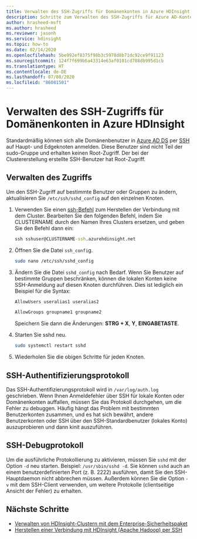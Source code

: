 ```yaml
---
title: Verwalten des SSH-Zugriffs für Domänenkonten in Azure HDInsight
description: Schritte zum Verwalten des SSH-Zugriffs für Azure AD-Konten in HDInsight
author: hrasheed-msft
ms.author: hrasheed
ms.reviewer: jasonh
ms.service: hdinsight
ms.topic: how-to
ms.date: 02/14/2020
ms.openlocfilehash: 5be992ef8375f98b3c5978d8b71dc92ce9f91123
ms.sourcegitcommit: 124f7f699b6a43314e63af0101cd788db995d1cb
ms.translationtype: HT
ms.contentlocale: de-DE
ms.lasthandoff: 07/08/2020
ms.locfileid: "86081501"
---
```

# <a name="manage-ssh-access-for-domain-accounts-in-azure-hdinsight"></a>Verwalten des SSH-Zugriffs für Domänenkonten in Azure HDInsight

Standardmäßig können sich alle Domänenbenutzer in [Azure AD DS](../../active-directory-domain-services/overview.md) per [SSH](../hdinsight-hadoop-linux-use-ssh-unix.md) auf Haupt- und Edgeknoten anmelden. Diese Benutzer sind nicht Teil der sudo-Gruppe und erhalten keinen Root-Zugriff. Der bei der Clustererstellung erstellte SSH-Benutzer hat Root-Zugriff.

## <a name="manage-access"></a>Verwalten des Zugriffs

Um den SSH-Zugriff auf bestimmte Benutzer oder Gruppen zu ändern, aktualisieren Sie `/etc/ssh/sshd_config` auf den einzelnen Knoten.

1. Verwenden Sie einen [ssh-Befehl](../hdinsight-hadoop-linux-use-ssh-unix.md) zum Herstellen der Verbindung mit dem Cluster. Bearbeiten Sie den folgenden Befehl, indem Sie CLUSTERNAME durch den Namen Ihres Clusters ersetzen, und geben Sie den Befehl dann ein:

    ```cmd
    ssh sshuser@CLUSTERNAME-ssh.azurehdinsight.net
    ```

1. Öffnen Sie die Datei `ssh_confi`g.

    ```bash
    sudo nano /etc/ssh/sshd_config
    ```

1. Ändern Sie die Datei `sshd_config` nach Bedarf. Wenn Sie Benutzer auf bestimmte Gruppen beschränken, können die lokalen Konten keine SSH-Anmeldung auf diesen Knoten durchführen. Dies ist lediglich ein Beispiel für die Syntax:

    ```bash
    AllowUsers useralias1 useralias2

    AllowGroups groupname1 groupname2
    ```

    Speichern Sie dann die Änderungen: **STRG + X**, **Y**, **EINGABETASTE**.

1. Starten Sie sshd neu.

    ```bash
    sudo systemctl restart sshd
    ```

1. Wiederholen Sie die obigen Schritte für jeden Knoten.

## <a name="ssh-authentication-log"></a>SSH-Authentifizierungsprotokoll

Das SSH-Authentifizierungsprotokoll wird in `/var/log/auth.log` geschrieben. Wenn Ihnen Anmeldefehler über SSH für lokale Konten oder Domänenkonten auffallen, müssen Sie das Protokoll durchgehen, um die Fehler zu debuggen. Häufig hängt das Problem mit bestimmten Benutzerkonten zusammen, und es hat sich bewährt, andere Benutzerkonten oder SSH über den SSH-Standardbenutzer (lokales Konto) auszuprobieren und dann kinit auszuführen.

## <a name="ssh-debug-log"></a>SSH-Debugprotokoll

Um die ausführliche Protokollierung zu aktivieren, müssen Sie `sshd` mit der Option `-d` neu starten. Beispiel: `/usr/sbin/sshd -d`. Sie können `sshd` auch an einem benutzerdefinierten Port (z. B. 2222) ausführen, damit Sie den SSH-Hauptdaemon nicht abbrechen müssen. Außerdem können Sie die Option `-v` mit dem SSH-Client verwenden, um weitere Protokolle (clientseitige Ansicht der Fehler) zu erhalten.

## <a name="next-steps"></a>Nächste Schritte

* [Verwalten von HDInsight-Clustern mit dem Enterprise-Sicherheitspaket](./apache-domain-joined-manage.md)
* [Herstellen einer Verbindung mit HDInsight (Apache Hadoop) per SSH](../hdinsight-hadoop-linux-use-ssh-unix.md)
